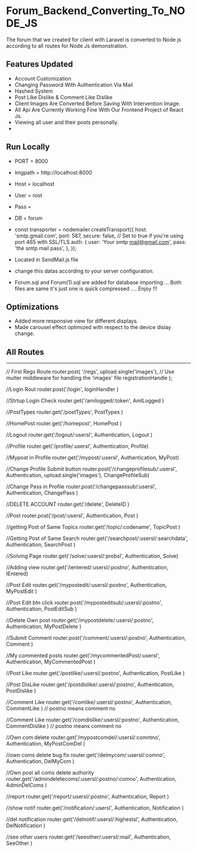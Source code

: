 # Forum_Backend_Converting_To_NODE_JS
The forum that we created for client with Laravel is converted to Node js according to all routes for Node Js demonstration.

## Features Updated

- Account Customization
- Changing Password With Authentication Via Mail
- Hashed System
- Post Like Dislike & Comment Like Dislike
- Client Images Are Converted Before Saving With Intervention Image.
- All Api Are Currently Working Fine With Our Frontend Project of React Js.
- Viewing all user and their posts personally.
- 
## Run Locally 

- PORT = 8000
- Imgpath = http://localhost:8000
- Host = localhost
- User = root
- Pass = 
- DB = forum

-   const transporter = nodemailer.createTransport({
    host: 'smtp.gmail.com',
    port: 587,
    secure: false, // Set to true if you're using port 465 with SSL/TLS
    auth: {
      user: 'Your smtp mail@gmail.com',
      pass: 'the smtp mail pass',
    },
  });
- Located in SendMail.js file


- change this datas according to your server configuration.
- Forum.sql and Forum(1).sql are added for database importing ...
  Both files are same it's just one is quick compressed ....
  Enjoy !!!

## Optimizations

- Added more responsive view for different displays.
- Made carousel effect optimized with respect to the device dislay change.


## All Routes 
------------------------------------------------------------------------------------------------
// First Regs Route
router.post(
  '/regs',
  upload.single('images'), // Use multer middleware for handling the 'images' file
  registrationHandle
);

//Login Rout
router.post('/login',
  loginHandler
)

//Strtup Login Check
router.get('/amilogged/:token',
  AmILogged
)

//PostTypes 
router.get('/postTypes',
  PostTypes
)

//HomePost
router.get('/homepost',
HomePost
)

//Logout 
router.get('/logout/:usersl',
Authentication,
Logout
)

//Profile
router.get('/profile/:usersl',
Authentication,
Profile)

//Mypost in Profile
router.get('/mypost/:usersl',
Authentication,
MyPost)

//Change Profile Submit button
router.post('/changeprofilesub/:usersl',
Authentication,
upload.single('images'),
ChangeProfileSub)

//Change Pass in Profile
router.post('/changepasssub/:usersl',
Authentication,
ChangePass
)

//DELETE ACCOUNT 
router.get('/delete',
DeleteID
)

//Post 
router.post('/post/:usersl',
Authentication,
Post
)

//getting Post of Same Topics
router.get('/topic/:codename',
TopicPost
)

//Getting Post of Same Search 
router.get('/searchpost/:usersl/:searchdata',
Authentication,
SearchPost
)

//Solving Page 
router.get('/solve/:usersl/:probsl',
Authentication,
Solve)

//Adding view 
router.get('/ientered/:usersl/:postno',
Authentication,
IEntered)

//Post Edit 
router.get('/mypostedit/:usersl/:postno',
Authentication,
MyPostEdit
)

//Post Edit btn click
router.post('/myposteditsub/:usersl/:postno',
Authentication,
PostEditSub
)

//Delete Own post
router.get('/mypostdelete/:usersl/:postno',
Authentication,
MyPostDelete
)

//Submit Comment 
router.post('/comment/:usersl/:postno',
Authentication,
Comment
)

//My commented posts 
router.get('/mycommentedPost/:usersl',
Authentication,
MyCommentedPost
)

//Post Like 
router.get('/postlike/:usersl/:postno',
Authentication,
PostLike
)

//Post DisLike 
router.get('/postdislike/:usersl/:postno',
Authentication,
PostDislike
)

//Comment Like
router.get('/comlike/:usersl/:postno',
Authentication,
CommentLike
) // postno means comment no

//Comment Like
router.get('/comdislike/:usersl/:postno',
Authentication,
CommentDislike
) // postno means comment no


//Own com delete
router.get('/mypostcomdel/:usersl/:comntno',
Authentication,
MyPostComDel
)


//own coms delete bug fix 
router.get('/delmycom/:usersl/:comno',
Authentication,
DelMyCom
)

//Own post all coms delete authority
router.get('/admindeletecoms/:usersl/:postno/:comno',
Authentication,
AdminDelComs
)

//report 
router.get('/report/:usersl/:postno',
Authentication,
Report
)

//show notif
router.get('/notification/:usersl',
Authentication,
Notification
)

//del notification
router.get('/delnotif/:usersl/:highestsl',
Authentication,
DelNotification
)

//see other users
router.get('/seeother/:usersl/:mail',
Authentication,
SeeOther
)


